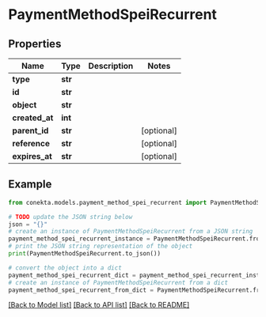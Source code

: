 # PaymentMethodSpeiRecurrent


## Properties

Name | Type | Description | Notes
------------ | ------------- | ------------- | -------------
**type** | **str** |  | 
**id** | **str** |  | 
**object** | **str** |  | 
**created_at** | **int** |  | 
**parent_id** | **str** |  | [optional] 
**reference** | **str** |  | [optional] 
**expires_at** | **str** |  | [optional] 

## Example

```python
from conekta.models.payment_method_spei_recurrent import PaymentMethodSpeiRecurrent

# TODO update the JSON string below
json = "{}"
# create an instance of PaymentMethodSpeiRecurrent from a JSON string
payment_method_spei_recurrent_instance = PaymentMethodSpeiRecurrent.from_json(json)
# print the JSON string representation of the object
print(PaymentMethodSpeiRecurrent.to_json())

# convert the object into a dict
payment_method_spei_recurrent_dict = payment_method_spei_recurrent_instance.to_dict()
# create an instance of PaymentMethodSpeiRecurrent from a dict
payment_method_spei_recurrent_from_dict = PaymentMethodSpeiRecurrent.from_dict(payment_method_spei_recurrent_dict)
```
[[Back to Model list]](../README.md#documentation-for-models) [[Back to API list]](../README.md#documentation-for-api-endpoints) [[Back to README]](../README.md)


